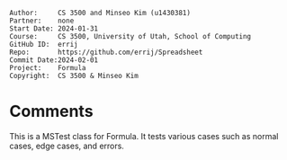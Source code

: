 ﻿```
Author:		CS 3500 and Minseo Kim (u1430381)
Partner:	none
Start Date:	2024-01-31
Course:		CS 3500, University of Utah, School of Computing
GitHub ID:	errij
Repo:		https://github.com/errij/Spreadsheet
Commit Date:2024-02-01
Project:	Formula
Copyright:	CS 3500 & Minseo Kim
```

# Comments

This is a MSTest class for Formula. It tests various cases such as normal cases, edge cases, and errors.
